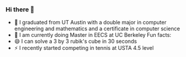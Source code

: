 ### Hi there 👋

- 🔭 I graduated from UT Austin with a double major in computer engineering and mathematics and a certificate in computer science
- 🌱 I am currently doing Master in EECS at UC Berkeley
  Fun facts:
- 😄 I can solve a 3 by 3 rubik's cube in 30 seconds
- ⚡ I recently started competing in tennis at USTA 4.5 level
<!--
**danielyang2000/danielyang2000** is a ✨ _special_ ✨ repository because its `README.md` (this file) appears on your GitHub profile.

Here are some ideas to get you started:

- 🔭 I’m currently working on ...
- 🌱 I’m currently learning ...
- 👯 I’m looking to collaborate on ...
- 🤔 I’m looking for help with ...
- 💬 Ask me about ...
- 📫 How to reach me: ...
- 😄 Pronouns: ...
- ⚡ Fun fact: ...
-->
